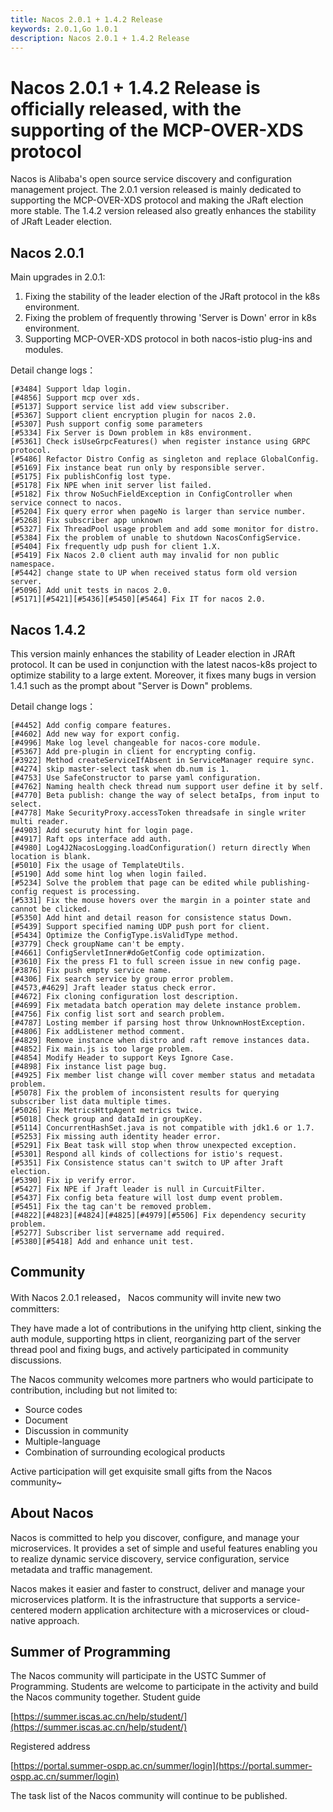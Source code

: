 ```yaml
---
title: Nacos 2.0.1 + 1.4.2 Release
keywords: 2.0.1,Go 1.0.1
description: Nacos 2.0.1 + 1.4.2 Release
---
```


# Nacos 2.0.1 + 1.4.2 Release is officially released, with the supporting of the MCP-OVER-XDS protocol

Nacos is Alibaba's open source service discovery and configuration management project. The 2.0.1 version released is mainly dedicated to supporting the MCP-OVER-XDS protocol and making the JRaft election more stable.
The 1.4.2 version released also greatly enhances the stability of JRaft Leader election.

## Nacos 2.0.1

Main upgrades in 2.0.1:

1. Fixing the stability of the leader election of the JRaft protocol in the k8s environment.
2. Fixing the problem of frequently throwing 'Server is Down' error in k8s environment.
3. Supporting MCP-OVER-XDS protocol in both nacos-istio plug-ins and modules.

Detail change logs：

```
[#3484] Support ldap login.
[#4856] Support mcp over xds.
[#5137] Support service list add view subscriber.
[#5367] Support client encryption plugin for nacos 2.0.
[#5307] Push support config some parameters
[#5334] Fix Server is Down problem in k8s environment.
[#5361] Check isUseGrpcFeatures() when register instance using GRPC protocol.
[#5486] Refactor Distro Config as singleton and replace GlobalConfig.
[#5169] Fix instance beat run only by responsible server.
[#5175] Fix publishConfig lost type.
[#5178] Fix NPE when init server list failed.
[#5182] Fix throw NoSuchFieldException in ConfigController when service connect to nacos.
[#5204] Fix query error when pageNo is larger than service number.
[#5268] Fix subscriber app unknown
[#5327] Fix ThreadPool usage problem and add some monitor for distro.
[#5384] Fix the problem of unable to shutdown NacosConfigService.
[#5404] Fix frequently udp push for client 1.X.
[#5419] Fix Nacos 2.0 client auth may invalid for non public namespace.
[#5442] change state to UP when received status form old version server.
[#5096] Add unit tests in nacos 2.0.
[#5171][#5421][#5436][#5450][#5464] Fix IT for nacos 2.0.
```


## Nacos 1.4.2

This version mainly enhances the stability of Leader election in JRAft protocol. It can be used in conjunction with the latest nacos-k8s project to optimize stability to a large extent.
Moreover, it fixes many bugs in version 1.4.1 such as the prompt about "Server is Down" problems.

Detail change logs：

```
[#4452] Add config compare features.
[#4602] Add new way for export config.
[#4996] Make log level changeable for nacos-core module.
[#5367] Add pre-plugin in client for encrypting config.
[#3922] Method createServiceIfAbsent in ServiceManager require sync.
[#4274] skip master-select task when db.num is 1.
[#4753] Use SafeConstructor to parse yaml configuration.
[#4762] Naming health check thread num support user define it by self.
[#4770] Beta publish: change the way of select betaIps, from input to select.
[#4778] Make SecurityProxy.accessToken threadsafe in single writer multi reader.
[#4903] Add securuty hint for login page.
[#4917] Raft ops interface add auth.
[#4980] Log4J2NacosLogging.loadConfiguration() return directly When location is blank.
[#5010] Fix the usage of TemplateUtils.
[#5190] Add some hint log when login failed.
[#5234] Solve the problem that page can be edited while publishing-config request is processing.
[#5331] Fix the mouse hovers over the margin in a pointer state and cannot be clicked.
[#5350] Add hint and detail reason for consistence status Down.
[#5439] Support specified naming UDP push port for client.
[#5434] Optimize the ConfigType.isValidType method.
[#3779] Check groupName can't be empty.
[#4661] ConfigServletInner#doGetConfig code optimization.
[#3610] Fix the press F1 to full screen issue in new config page.
[#3876] Fix push empty service name.
[#4306] Fix search service by group error problem.
[#4573,#4629] Jraft leader status check error.
[#4672] Fix cloning configuration lost description.
[#4699] Fix metadata batch operation may delete instance problem.
[#4756] Fix config list sort and search problem.
[#4787] Losting member if parsing host throw UnknownHostException.
[#4806] Fix addListener method comment.
[#4829] Remove instance when distro and raft remove instances data.
[#4852] Fix main.js is too large problem.
[#4854] Modify Header to support Keys Ignore Case.
[#4898] Fix instance list page bug.
[#4925] Fix member list change will cover member status and metadata problem.
[#5078] Fix the problem of inconsistent results for querying subscriber list data multiple times.
[#5026] Fix MetricsHttpAgent metrics twice.
[#5018] Check group and dataId in groupKey.
[#5114] ConcurrentHashSet.java is not compatible with jdk1.6 or 1.7.
[#5253] Fix missing auth identity header error.
[#5291] Fix Beat task will stop when throw unexpected exception.
[#5301] Respond all kinds of collections for istio's request.
[#5351] Fix Consistence status can't switch to UP after Jraft election.
[#5390] Fix ip verify error.
[#5427] Fix NPE if Jraft leader is null in CurcuitFilter.
[#5437] Fix config beta feature will lost dump event problem.
[#5451] Fix the tag can't be removed problem.
[#4822][#4823][#4824][#4825][#4979][#5506] Fix dependency security problem.
[#5277] Subscriber list servername add required.
[#5380][#5418] Add and enhance unit test.
```

## Community

With Nacos 2.0.1 released， Nacos community will invite new two committers: 

They have made a lot of contributions in the unifying http client, sinking the auth module, supporting https in client, reorganizing part of the server thread pool and fixing bugs, and actively participated in community discussions.

The Nacos community welcomes more partners who would participate to contribution, including but not limited to:

- Source codes
- Document
- Discussion in community
- Multiple-language
- Combination of surrounding ecological products

Active participation will get exquisite small gifts from the Nacos community~

## About Nacos

Nacos is committed to help you discover, configure, and manage your microservices. It provides a set of simple and useful features enabling you to realize dynamic service discovery, service configuration, service metadata and traffic management. 

Nacos makes it easier and faster to construct, deliver and manage your microservices platform. It is the infrastructure that supports a service-centered modern application architecture with a microservices or cloud-native approach.


## Summer of Programming

The Nacos community will participate in the USTC Summer of Programming. Students are welcome to participate in the activity and build the Nacos community together. Student guide

[https://summer.iscas.ac.cn/help/student/](https://summer.iscas.ac.cn/help/student/)

Registered address 

[https://portal.summer-ospp.ac.cn/summer/login](https://portal.summer-ospp.ac.cn/summer/login)

The task list of the Nacos community will continue to be published.